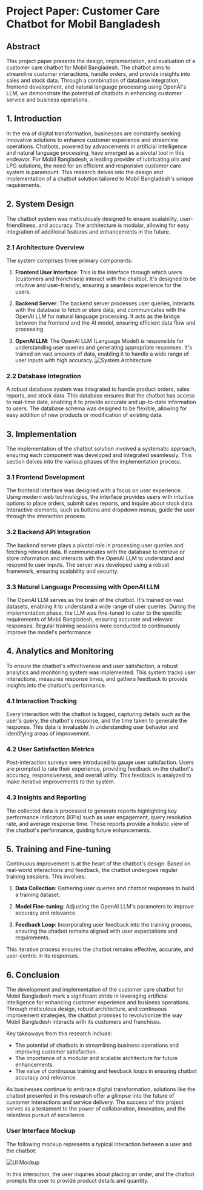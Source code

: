 # Project Paper: Customer Care Chatbot for Mobil Bangladesh

## Abstract
This project paper presents the design, implementation, and evaluation of a customer care chatbot for Mobil Bangladesh. The chatbot aims to streamline customer interactions, handle orders, and provide insights into sales and stock data. Through a combination of database integration, frontend development, and natural language processing using OpenAI's LLM, we demonstrate the potential of chatbots in enhancing customer service and business operations.

## 1. Introduction
In the era of digital transformation, businesses are constantly seeking innovative solutions to enhance customer experience and streamline operations. Chatbots, powered by advancements in artificial intelligence and natural language processing, have emerged as a pivotal tool in this endeavor. For Mobil Bangladesh, a leading provider of lubricating oils and LPG solutions, the need for an efficient and responsive customer care system is paramount. This research delves into the design and implementation of a chatbot solution tailored to Mobil Bangladesh's unique requirements.
## 2. System Design

The chatbot system was meticulously designed to ensure scalability, user-friendliness, and accuracy. The architecture is modular, allowing for easy integration of additional features and enhancements in the future.

### 2.1 Architecture Overview

The system comprises three primary components:

1. **Frontend User Interface**: This is the interface through which users (customers and franchises) interact with the chatbot. It's designed to be intuitive and user-friendly, ensuring a seamless experience for the users.

2. **Backend Server**: The backend server processes user queries, interacts with the database to fetch or store data, and communicates with the OpenAI LLM for natural language processing. It acts as the bridge between the frontend and the AI model, ensuring efficient data flow and processing.

3. **OpenAI LLM**: The OpenAI LLM (Language Model) is responsible for understanding user queries and generating appropriate responses. It's trained on vast amounts of data, enabling it to handle a wide range of user inputs with high accuracy.
![System Architecture](https://app.noteable.io/gate/api/o/896b5724-8531-4100-9b2a-29482a5a16f2.png)

### 2.2 Database Integration

A robust database system was integrated to handle product orders, sales reports, and stock data. This database ensures that the chatbot has access to real-time data, enabling it to provide accurate and up-to-date information to users. The database schema was designed to be flexible, allowing for easy addition of new products or modification of existing data.
## 3. Implementation

The implementation of the chatbot solution involved a systematic approach, ensuring each component was developed and integrated seamlessly. This section delves into the various phases of the implementation process.

### 3.1 Frontend Development

The frontend interface was designed with a focus on user experience. Using modern web technologies, the interface provides users with intuitive options to place orders, submit sales reports, and inquire about stock data. Interactive elements, such as buttons and dropdown menus, guide the user through the interaction process.

### 3.2 Backend API Integration

The backend server plays a pivotal role in processing user queries and fetching relevant data. It communicates with the database to retrieve or store information and interacts with the OpenAI LLM to understand and respond to user inputs. The server was developed using a robust framework, ensuring scalability and security.

### 3.3 Natural Language Processing with OpenAI LLM

The OpenAI LLM serves as the brain of the chatbot. It's trained on vast datasets, enabling it to understand a wide range of user queries. During the implementation phase, the LLM was fine-tuned to cater to the specific requirements of Mobil Bangladesh, ensuring accurate and relevant responses. Regular training sessions were conducted to continuously improve the model's performance

## 4. Analytics and Monitoring

To ensure the chatbot's effectiveness and user satisfaction, a robust analytics and monitoring system was implemented. This system tracks user interactions, measures response times, and gathers feedback to provide insights into the chatbot's performance.

### 4.1 Interaction Tracking

Every interaction with the chatbot is logged, capturing details such as the user's query, the chatbot's response, and the time taken to generate the response. This data is invaluable in understanding user behavior and identifying areas of improvement.

### 4.2 User Satisfaction Metrics

Post-interaction surveys were introduced to gauge user satisfaction. Users are prompted to rate their experience, providing feedback on the chatbot's accuracy, responsiveness, and overall utility. This feedback is analyzed to make iterative improvements to the system.

### 4.3 Insights and Reporting

The collected data is processed to generate reports highlighting key performance indicators (KPIs) such as user engagement, query resolution rate, and average response time. These reports provide a holistic view of the chatbot's performance, guiding future enhancements.

## 5. Training and Fine-tuning

Continuous improvement is at the heart of the chatbot's design. Based on real-world interactions and feedback, the chatbot undergoes regular training sessions. This involves:

1. **Data Collection**: Gathering user queries and chatbot responses to build a training dataset.

2. **Model Fine-tuning**: Adjusting the OpenAI LLM's parameters to improve accuracy and relevance.

3. **Feedback Loop**: Incorporating user feedback into the training process, ensuring the chatbot remains aligned with user expectations and requirements.

This iterative process ensures the chatbot remains effective, accurate, and user-centric in its responses.
## 6. Conclusion

The development and implementation of the customer care chatbot for Mobil Bangladesh mark a significant stride in leveraging artificial intelligence for enhancing customer experience and business operations. Through meticulous design, robust architecture, and continuous improvement strategies, the chatbot promises to revolutionize the way Mobil Bangladesh interacts with its customers and franchises.

Key takeaways from this research include:

- The potential of chatbots in streamlining business operations and improving customer satisfaction.
- The importance of a modular and scalable architecture for future enhancements.
- The value of continuous training and feedback loops in ensuring chatbot accuracy and relevance.

As businesses continue to embrace digital transformation, solutions like the chatbot presented in this research offer a glimpse into the future of customer interactions and service delivery. The success of this project serves as a testament to the power of collaboration, innovation, and the relentless pursuit of excellence.

### User Interface Mockup
The following mockup represents a typical interaction between a user and the chatbot:

![UI Mockup](https://app.noteable.io/gate/api/o/2246c645-3d4b-440c-841e-0c7c0c069c8c.png)

In this interaction, the user inquires about placing an order, and the chatbot prompts the user to provide product details and quantity.
